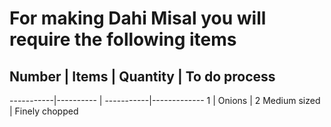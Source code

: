 <h1>For making Dahi Misal you will require the following items</h1>

<h2> Number | Items | Quantity | To do process</h2>
-----------|---------- | -----------|-------------
1 | Onions | 2 Medium sized | Finely chopped
